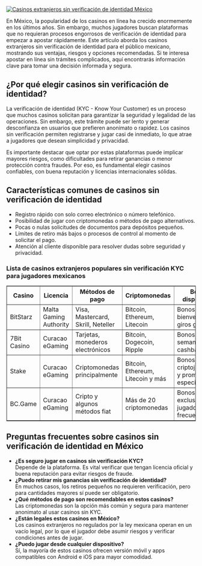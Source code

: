 [![Casinos extranjeros sin verificación de identidad México](https://123-caf.pages.dev/gitsignup.png)](https://vrmoo.ru/Bt82HjjY)

<div>   <p>En México, la popularidad de los casinos en línea ha crecido enormemente en los últimos años. Sin embargo, muchos jugadores buscan plataformas que no requieran procesos engorrosos de verificación de identidad para empezar a apostar rápidamente. Este artículo aborda los casinos extranjeros sin verificación de identidad para el público mexicano, mostrando sus ventajas, riesgos y opciones recomendadas. Si te interesa apostar en línea sin trámites complicados, aquí encontrarás información clave para tomar una decisión informada y segura.</p>    <h2>¿Por qué elegir casinos sin verificación de identidad?</h2>   <p>La verificación de identidad (KYC - Know Your Customer) es un proceso que muchos casinos solicitan para garantizar la seguridad y legalidad de las operaciones. Sin embargo, este trámite puede ser lento y generar desconfianza en usuarios que prefieren anonimato o rapidez. Los casinos sin verificación permiten registrarse y jugar casi de inmediato, lo que atrae a jugadores que desean simplicidad y privacidad.</p>   <p>Es importante destacar que optar por estas plataformas puede implicar mayores riesgos, como dificultades para retirar ganancias o menor protección contra fraudes. Por eso, es fundamental elegir casinos confiables, con buena reputación y licencias internacionales sólidas.</p>    <h2>Características comunes de casinos sin verificación de identidad</h2>   <ul>   <li>Registro rápido con solo correo electrónico o número telefónico.</li>   <li>Posibilidad de jugar con criptomonedas o métodos de pago alternativos.</li>   <li>Pocas o nulas solicitudes de documentos para depósitos pequeños.</li>   <li>Límites de retiro más bajos o procesos de control al momento de solicitar el pago.</li>   <li>Atención al cliente disponible para resolver dudas sobre seguridad y privacidad.</li>   </ul>    <h3>Lista de casinos extranjeros populares sin verificación KYC para jugadores mexicanos</h3>   <table border="1" cellpadding="5" cellspacing="0">     <thead>       <tr>         <th>Casino</th>         <th>Licencia</th>         <th>Métodos de pago</th>         <th>Criptomonedas</th>         <th>Bonos disponibles</th>       </tr>     </thead>     <tbody>       <tr>         <td>BitStarz</td>         <td>Malta Gaming Authority</td>         <td>Visa, Mastercard, Skrill, Neteller</td>         <td>Bitcoin, Ethereum, Litecoin</td>         <td>Bonos de bienvenida y giros gratis</td>       </tr>       <tr>         <td>7Bit Casino</td>         <td>Curacao eGaming</td>         <td>Tarjetas, monederos electrónicos</td>         <td>Bitcoin, Dogecoin, Ripple</td>         <td>Bonos semanales y cashback</td>       </tr>       <tr>         <td>Stake</td>         <td>Curacao eGaming</td>         <td>Criptomonedas principalmente</td>         <td>Bitcoin, Ethereum, Litecoin y más</td>         <td>Bonos para criptojugadores y promociones especiales</td>       </tr>       <tr>         <td>BC.Game</td>         <td>Curacao eGaming</td>         <td>Cripto y algunos métodos fiat</td>         <td>Más de 20 criptomonedas</td>         <td>Bonos exclusivos para jugadores frecuentes</td>       </tr>     </tbody>   </table>    <h2>Preguntas frecuentes sobre casinos sin verificación de identidad en México</h2>   <ul>     <li><strong>¿Es seguro jugar en casinos sin verificación KYC?</strong><br>Depende de la plataforma. Es vital verificar que tengan licencia oficial y buena reputación para evitar riesgos de fraude.</li>     <li><strong>¿Puedo retirar mis ganancias sin verificación de identidad?</strong><br>En muchos casos, los retiros pequeños no requieren verificación, pero para cantidades mayores sí puede ser obligatorio.</li>     <li><strong>¿Qué métodos de pago son recomendables en estos casinos?</strong><br>Las criptomonedas son la opción más común y segura para mantener anonimato al usar casinos sin KYC.</li>     <li><strong>¿Están legales estos casinos en México?</strong><br>Los casinos extranjeros no regulados por la ley mexicana operan en un vacío legal, por lo que el jugador debe asumir riesgos y verificar condiciones antes de jugar.</li>     <li><strong>¿Puedo jugar desde cualquier dispositivo?</strong><br>Sí, la mayoría de estos casinos ofrecen versión móvil y apps compatibles con Android e iOS para mayor comodidad.</li>   </ul>   </div>